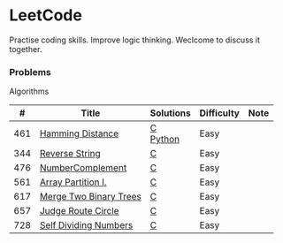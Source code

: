 # LeetCode

Practise coding skills. Improve logic thinking. Weclcome to discuss it together. 

### Problems
Algorithms

| # | Title | Solutions | Difficulty | Note |
| ------ | ------ | ------ | ------ |------ |
| 461 | [Hamming Distance][461] | [C][461.1] <br> [Python][461.2] | Easy |
| 344 | [Reverse String][344] | [C][344.1] | Easy |
| 476 | [NumberComplement][476] | [C][476.1] | Easy |
| 561 | [Array Partition I.][561] | [C][561.1] | Easy |
| 617 | [Merge Two Binary Trees][617] | [C][617.1] | Easy |
| 657 | [Judge Route Circle][657] | [C][657.1] | Easy |
| 728 | [Self Dividing Numbers][728] | [C][728.1] | Easy |

[461]:https://leetcode.com/problems/hamming-distance/description/
[461.1]:https://github.com/lingyu77/LeetCode/blob/master/C/461_hammingDistance.c
[461.2]:https://github.com/lingyu77/LeetCode/blob/master/Python/461_hammingDistance.py

[344]:https://leetcode.com/problems/reverse-string/description/
[344.1]:https://github.com/lingyu77/LeetCode/blob/master/C/344_Reverse%20String.c
[476]:https://leetcode.com/problems/number-complement/description/
[476.1]:https://github.com/lingyu77/LeetCode/blob/master/C/476_NumberComplement.c
[561]:https://leetcode.com/problems/array-partition-i/
[561.1]:https://github.com/lingyu77/LeetCode/blob/master/C/561_%20Array%20Partition%20I.c
[617]:https://leetcode.com/problems/merge-two-binary-trees/description/
[617.1]:https://github.com/lingyu77/LeetCode/blob/master/C/617_MergeTwoBinaryTrees.c
[657]:https://leetcode.com/problems/judge-route-circle/
[657.1]: https://github.com/lingyu77/LeetCode/blob/master/C/657_JudgeRouteCircle.c
[728]:https://leetcode.com/problems/self-dividing-numbers/description/
[728.1]: https://github.com/lingyu77/LeetCode/blob/master/C/728_SelfDividingNumbers.c